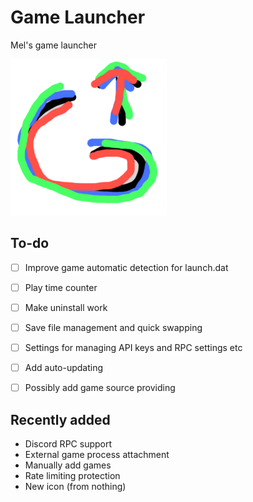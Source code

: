# Game Launcher
 Mel's game launcher



<img src="gamelauncher.png" style="zoom:50%;" />




## To-do
- [ ] Improve game automatic detection for launch.dat
- [ ] Play time counter
- [ ] Make uninstall work
- [ ] Save file management and quick swapping
- [ ] Settings for managing API keys and RPC settings etc
- [ ] Add auto-updating
- [ ] Possibly add game source providing



## Recently added

- Discord RPC support
- External game process attachment
- Manually add games
- Rate limiting protection
- New icon (from nothing)